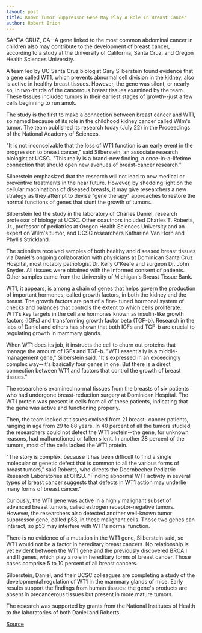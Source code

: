 ```yaml
---
layout: post
title: Known Tumor Suppressor Gene May Play A Role In Breast Cancer
author: Robert Irion
---
```


SANTA CRUZ, CA--A gene linked to the most common abdominal  cancer in children also may contribute to the development of breast  cancer, according to a study at the University of California, Santa  Cruz, and Oregon Health Sciences University.

A team led by UC Santa Cruz biologist Gary Silberstein found  evidence that a gene called WT1, which prevents abnormal cell  division in the kidney, also is active in healthy breast tissues.  However, the gene was silent, or nearly so, in two-thirds of the  cancerous breast tissues examined by the team. These tissues  included tumors in their earliest stages of growth--just a few cells  beginning to run amok.

The study is the first to make a connection between breast  cancer and WT1, so named because of its role in the childhood kidney  cancer called Wilm's tumor. The team published its research today  (July 22) in the Proceedings of the National Academy of Sciences.

"It is not inconceivable that the loss of WT1 function is an  early event in the progression to breast cancer," said Silberstein, an  associate research biologist at UCSC. "This really is a brand-new  finding, a once-in-a-lifetime connection that should open new  avenues of breast-cancer research."

Silberstein emphasized that the research will not lead to new  medical or preventive treatments in the near future. However, by  shedding light on the cellular machinations of diseased breasts, it  may give researchers a new strategy as they attempt to devise "gene  therapy" approaches to restore the normal functions of genes that  stunt the growth of tumors.

Silberstein led the study in the laboratory of Charles Daniel,  research professor of biology at UCSC. Other coauthors included  Charles T. Roberts, Jr., professor of pediatrics at Oregon Health  Sciences University and an expert on Wilm's tumor, and UCSC  researchers Katharine Van Horn and Phyllis Strickland.

The scientists received samples of both healthy and diseased  breast tissues via Daniel's ongoing collaboration with physicians at  Dominican Santa Cruz Hospital, most notably pathologist Dr. Kelly  O'Keefe and surgeon Dr. John Snyder. All tissues were obtained with  the informed consent of patients. Other samples came from the  University of Michigan's Breast Tissue Bank.

WT1, it appears, is among a chain of genes that helps govern  the production of important hormones, called growth factors, in both  the kidney and the breast. The growth factors are part of a fine- tuned hormonal system of checks and balances that controls the  extent to which cells proliferate. WT1's key targets in the cell are  hormones known as insulin-like growth factors (IGFs) and  transforming growth factor beta (TGF-b). Research in the labs of  Daniel and others has shown that both IGFs and TGF-b are crucial to  regulating growth in mammary glands.

When WT1 does its job, it instructs the cell to churn out  proteins that manage the amount of IGFs and TGF-b. "WT1 essentially  is a middle-management gene," Silberstein said. "It's expressed in an  exceedingly complex way--it's basically four genes in one. But there  is a direct connection between WT1 and factors that control the  growth of breast tissues."

The researchers examined normal tissues from the breasts of  six patients who had undergone breast-reduction surgery at  Dominican Hospital. The WT1 protein was present in cells from all of  these patients, indicating that the gene was active and functioning  properly.

Then, the team looked at tissues excised from 21 breast- cancer patients, ranging in age from 29 to 88 years. In 40 percent of  all the tumors studied, the researchers could not detect the WT1  protein--the gene, for unknown reasons, had malfunctioned or fallen  silent. In another 28 percent of the tumors, most of the cells lacked  the WT1 protein.

"The story is complex, because it has been difficult to find a  single molecular or genetic defect that is common to all the various  forms of breast tumors," said Roberts, who directs the Doernbecher  Pediatric Research Laboratories at OHSU. "Finding abnormal WT1  activity in several types of breast cancer suggests that defects in  WT1 action may underlie many forms of breast cancer."

Curiously, the WTI gene was active in a highly malignant  subset of advanced breast tumors, called estrogen receptor-negative  tumors. However, the researchers also detected another well-known  tumor suppressor gene, called p53, in these malignant cells. Those  two genes can interact, so p53 may interfere with WT1's normal  function.

There is no evidence of a mutation in the WT1 gene, Silberstein  said, so WT1 would not be a factor in hereditary breast cancers. No  relationship is yet evident between the WT1 gene and the previously  discovered BRCA I and II genes, which play a role in hereditary forms  of breast cancer. Those cases comprise 5 to 10 percent of all breast  cancers.

Silberstein, Daniel, and their UCSC colleagues are completing a  study of the developmental regulation of WT1 in the mammary  glands of mice. Early results support the findings from human  tissues: the gene's products are absent in precancerous tissues but  present in more mature tumors.

The research was supported by grants from the National  Institutes of Health to the laboratories of both Daniel and Roberts.

[Source](http://www1.ucsc.edu/news_events/press_releases/archive/97-98/07-97/072297-Tumor_suppressor_ge.html "Permalink to 072297-Tumor_suppressor_ge")

